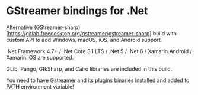 ﻿
# GStreamer bindings for .Net 

Alternative (GStreamer-sharp)[https://gitlab.freedesktop.org/gstreamer/gstreamer-sharp] build with custom API to add Windows, macOS, iOS, and Android support.

.Net Framework 4.7+ / .Net Core 3.1 LTS / .Net 5 / .Net 6 / Xamarin.Android / Xamarin.iOS are supported.

GLib, Pango, GtkSharp, and Cairo libraries are included in this build.

You need to have Gstreamer and its plugins binaries installed and added to PATH environment variable!
